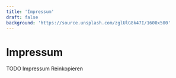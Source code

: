 ```yaml
---
title: 'Impressum'
draft: false
background: 'https://source.unsplash.com/zglUlG8k47I/1600x500'
---
```


# Impressum
TODO Impressum Reinkopieren